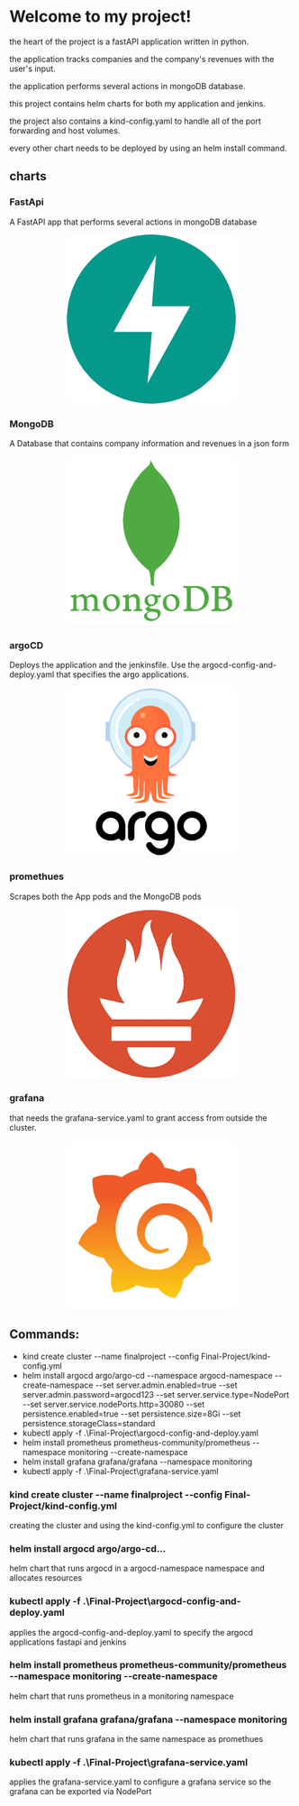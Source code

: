 # Welcome to my project!

the heart of the project is a fastAPI application written in python.

the application tracks companies and the company's revenues with the user's input.

the application performs several actions in mongoDB database.

this project contains helm charts for both my application and jenkins.

the project also contains a kind-config.yaml to handle all of the port forwarding and host volumes.

every other chart needs to be deployed by using an helm install command.

## charts

### FastApi
A FastAPI app that performs several actions in mongoDB database
<div align="center"><img src="/readme_images/fastapi.png" alt="fastapi" width="300" height="300"></div>

### MongoDB
A Database that contains company information and revenues in a json form 
<div align="center"><img src="/readme_images/mongo.png" alt="fastapi" width="300" height="300"></div>

### argoCD
Deploys the application and the jenkinsfile.
Use the argocd-config-and-deploy.yaml that specifies the argo applications.
<div align="center"><img src="/readme_images/argo.png" alt="argo" width="300" height="300"></div>

### promethues
Scrapes both the App pods and the MongoDB pods
<div align="center"><img src="/readme_images/prometheus.png" alt="mongo" width="300" height="300"></div>

### grafana
that needs the grafana-service.yaml to grant access from outside the cluster.
<div align="center"><img src="/readme_images/grafana.png" alt="grafana" width="300" height="300"></div>


## Commands:
- kind create cluster --name finalproject --config Final-Project/kind-config.yml
- helm install argocd argo/argo-cd --namespace argocd-namespace --create-namespace --set server.admin.enabled=true --set server.admin.password=argocd123 --set server.service.type=NodePort --set server.service.nodePorts.http=30080 --set persistence.enabled=true --set persistence.size=8Gi --set persistence.storageClass=standard
- kubectl apply -f .\Final-Project\argocd-config-and-deploy.yaml
- helm install prometheus prometheus-community/prometheus --namespace monitoring --create-namespace
- helm install grafana grafana/grafana --namespace monitoring
- kubectl apply -f .\Final-Project\grafana-service.yaml


### kind create cluster --name finalproject --config Final-Project/kind-config.yml
creating the cluster and using the kind-config.yml to configure the cluster

### helm install argocd argo/argo-cd...
helm chart that runs argocd in a argocd-namespace namespace and allocates resources

### kubectl apply -f .\Final-Project\argocd-config-and-deploy.yaml
applies the argocd-config-and-deploy.yaml to specify the argocd applications fastapi and jenkins

### helm install prometheus prometheus-community/prometheus --namespace monitoring --create-namespace
helm chart that runs prometheus in a monitoring namespace

### helm install grafana grafana/grafana --namespace monitoring
helm chart that runs grafana in the same namespace as promethues

### kubectl apply -f .\Final-Project\grafana-service.yaml
applies the grafana-service.yaml to configure a grafana service so the grafana can be exported via NodePort